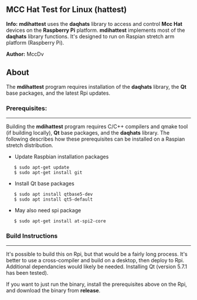 ## MCC Hat Test for Linux (hattest)
**Info:** **mdihattest** uses the **daqhats** library to access and control **Mcc Hat** devices on the **Raspberry Pi** platform. **mdihattest** implements most of the **daqhats** library functions. It's designed to run on Raspian stretch arm platform (Raspberry Pi).

**Author:** MccDv

## About
The **mdihattest** program requires installation of the **daqhats** library, the **Qt** base packages, and the latest Rpi updates. 

### Prerequisites:
---------------
Building the **mdihattest** program requires C/C++ compilers and qmake tool (if building locally), **Qt** base packages, and the **daqhats** library. The following describes how these prerequisites can be installed on a Raspian stretch distribution.
  
  - Update Raspbian installation packages
  
  ```
     $ sudo apt-get update
     $ sudo apt-get install git

  ```
  - Install Qt base packages
  
  ```
     $ sudo apt install qtbase5-dev
     $ sudo apt install qt5-default
  ```
  - May also need spi package
  
  ```
     $ sudo apt-get install at-spi2-core
  ``` 

### Build Instructions
---------------------

It's possible to build this on Rpi, but that would be a fairly long process. It's better to use a cross-compiler and build on a desktop, then deploy to Rpi. Additional dependancies would likely be needed. Installing Qt (version 5.7.1 has been tested).

If you want to just run the binary, install the prerequisites above on the Rpi, and download the binary from **release**.



